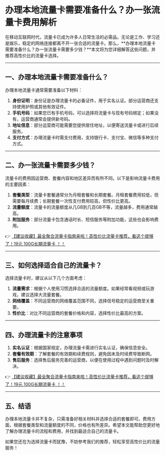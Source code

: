# 办理本地流量卡需要准备什么？办一张流量卡费用解析

在移动互联网时代，流量卡已成为许多人日常生活的必需品。无论是工作、学习还是娱乐，稳定的网络连接都离不开一张合适的流量卡。那么，**办理本地流量卡需要准备什么？办一张流量卡需要多少钱？**本文将为您详细解答这些问题，并推荐高性价比的流量卡选择。

---

## 一、办理本地流量卡需要准备什么？

办理本地流量卡通常需要准备以下材料：

1. **身份证明**：身份证是办理流量卡的必备证件，用于实名认证。部分运营商还支持使用护照或其他有效证件。
2. **手机号码**：如果您已有手机号码，可以选择将流量卡与现有号码绑定；如果没有，运营商通常会提供新号码。
3. **地址信息**：部分运营商可能需要您提供居住地址，以便寄送流量卡或进行后续服务。
4. **支付方式**：办理流量卡时需支付费用，支持银行卡、支付宝、微信等多种支付方式。

---

## 二、办一张流量卡需要多少钱？

流量卡的费用因运营商、套餐内容和地区差异而有所不同。以下是影响流量卡费用的主要因素：

1. **套餐类型**：流量卡套餐通常分为月租套餐和长期套餐。月租套餐费用较低，但需要每月续费；长期套餐一次性支付费用较高，但性价比更高。
2. **流量额度**：流量卡的流量额度从几GB到几百GB不等，流量越多，费用通常越高。
3. **附加服务**：部分流量卡包含通话时长、短信服务等附加功能，这些也会影响费用。

👉 [【建议收藏】最全聚合流量卡指南来啦！高性价比流量卡推荐，看这个就够了！19元 100G长期流量卡 ！！](https://bit.ly/Liuliangka)

---

## 三、如何选择适合自己的流量卡？

选择流量卡时，建议从以下几个方面考虑：

1. **流量需求**：根据个人使用习惯选择合适的流量额度。如果经常看视频或玩游戏，建议选择大流量套餐。
2. **网络覆盖**：不同运营商的网络覆盖范围不同，选择信号稳定的运营商至关重要。
3. **性价比**：对比不同运营商的套餐价格和内容，选择性价比最高的方案。

---

## 四、办理流量卡的注意事项

1. **实名认证**：根据国家规定，办理流量卡需进行实名认证，确保信息安全。
2. **套餐有效期**：了解套餐的有效期和续费规则，避免因未及时续费导致断网。
3. **售后服务**：选择售后服务完善的运营商，以便在使用过程中遇到问题时及时解决。

👉 [【建议收藏】最全聚合流量卡指南来啦！高性价比流量卡推荐，看这个就够了！19元 100G长期流量卡 ！！](https://bit.ly/Liuliangka)

---

## 五、结语

办理本地流量卡并不复杂，只需准备好相关材料并选择合适的套餐即可。费用方面，根据套餐类型和流量额度的不同，价格也有所差异。希望本文能帮助您更好地了解办理流量卡的流程和费用，并找到最适合自己的流量卡。

如果您还在为选择流量卡而犹豫，不妨参考我们的推荐，轻松享受高性价比的流量服务！